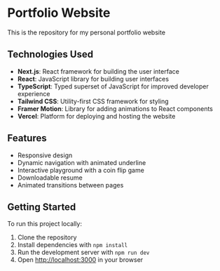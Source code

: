# Portfolio Website

This is the repository for my personal portfolio website

## Technologies Used

- **Next.js**: React framework for building the user interface
- **React**: JavaScript library for building user interfaces
- **TypeScript**: Typed superset of JavaScript for improved developer experience
- **Tailwind CSS**: Utility-first CSS framework for styling
- **Framer Motion**: Library for adding animations to React components
- **Vercel**: Platform for deploying and hosting the website

## Features

- Responsive design
- Dynamic navigation with animated underline
- Interactive playground with a coin flip game
- Downloadable resume
- Animated transitions between pages

## Getting Started

To run this project locally:

1. Clone the repository
2. Install dependencies with `npm install`
3. Run the development server with `npm run dev`
4. Open [http://localhost:3000](http://localhost:3000) in your browser

